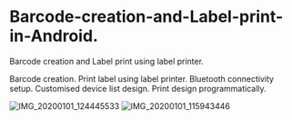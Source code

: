 # Barcode-creation-and-Label-print-in-Android.
Barcode creation and Label print using label printer.

Barcode creation.
Print label using label printer.
Bluetooth connectivity setup.
Customised device list design.
Print design programmatically.

![IMG_20200101_124445533](https://user-images.githubusercontent.com/73543054/119801626-860d0100-befb-11eb-9c55-9afa11f8b280.jpg)
![IMG_20200101_115943446](https://user-images.githubusercontent.com/73543054/119801699-958c4a00-befb-11eb-842e-94801fafde67.jpg)

